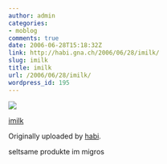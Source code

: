 ```yaml
---
author: admin
categories:
- moblog
comments: true
date: 2006-06-28T15:18:32Z
link: http://habi.gna.ch/2006/06/28/imilk/
slug: imilk
title: imilk
url: /2006/06/28/imilk/
wordpress_id: 195
---
```


[![](http://static.flickr.com/54/177065345_d445734cc9_m.jpg)](http://www.flickr.com/photos/habi/177065345/)
   

 
  [imilk](http://www.flickr.com/photos/habi/177065345/)
    

  Originally uploaded by [habi](http://www.flickr.com/people/habi/).
 



seltsame produkte im migros
  

